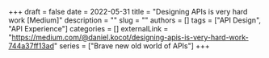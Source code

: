+++ 
draft = false
date = 2022-05-31
title = "Designing APIs is very hard work [Medium]"
description = ""
slug = ""
authors = []
tags = ["API Design", "API Experience"]
categories = []
externalLink = "https://medium.com/@daniel.kocot/designing-apis-is-very-hard-work-744a37ff13ad"
series = ["Brave new old world of APIs"]
+++
